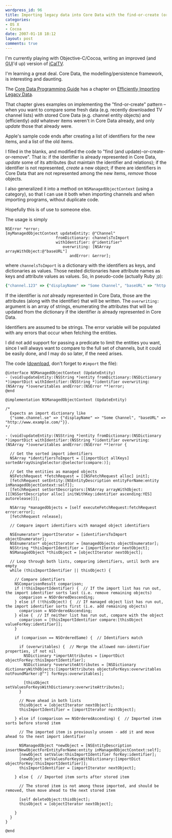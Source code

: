 ```yaml
---
wordpress_id: 96
title: Importing legacy data into Core Data with the find-or-create (or delete) pattern
categories:
- OS X
- Cocoa
date: 2007-01-18 18:12
layout: post
comments: true
---
```

I'm currently playing with Objective-C/Cocoa, writing an improved (and <abbr title="Graphical User Interface">GUI</abbr>'d up) version of <a href="http://henrik.nyh.se/?s=iCalTV">iCalTV</a>.

I'm learning a great deal. Core Data, the modelling/persistence framework, is interesting and daunting.

The <a href="http://developer.apple.com/documentation/Cocoa/Conceptual/CoreData/">Core Data Programming Guide</a> has a chapter on <a href="http://developer.apple.com/documentation/Cocoa/Conceptual/CoreData/index.html?http://developer.apple.com/documentation/Cocoa/Conceptual/CoreData/Articles/cdImporting.html">Efficiently Importing Legacy Data</a>.

That chapter gives examples on implementing the "find-or-create" pattern &ndash; when you want to compare some fresh data (e.g. recently downloaded TV channel lists) with stored Core Data (e.g. channel entity objects) and (efficiently) <em>add</em> whatever items weren't in Core Data already, and only <em>update</em> those that already were.

Apple's sample code ends after creating a list of identifiers for the new items, and a list of the old items.

I filled in the blanks, and modified the code to "find (and update)-or-create-or-remove". That is: if the identifier is already represented in Core Data, <em>update</em> some of its attributes (but maintain the identifier and relations); if the identifier is not represented, <em>create</em> a new object; if there are identifiers in Core Data that are not represented among the new items, <em>remove</em> those objects.

I also generalized it into a method on <code>NSManagedObjectContext</code> (using a category), so that I can use it both when importing channels and when importing programs, without duplicate code.

Hopefully this is of use to someone else.

<!--more-->

The usage is simply

``` obj-c
NSError *error;
[myManagedObjectContext updateEntity: @"Channel"
                      fromDictionary: channelsToImport
                      withIdentifier: @"identifier"
                         overwriting: [NSArray arrayWithObject:@"baseURL"]
                            andError: &error];
```

where <code>channelsToImport</code> is a dictionary with the identifiers as keys, and dictionaries as values. Those nested dictionaries have attribute names as keys and attribute values as values. So, in pseudo-code (actually Ruby ;p):

``` ruby
{"channel.123" => {"displayName" => "Some Channel", "baseURL" => "http://www.example.com/"}}
```

If the identifier is <em>not</em> already represented in Core Data, those are the attributes (along with the identifier) that will be written. The <code>overwriting:</code> argument is an array of strings, enumerating the attributes that will be updated from the dictionary if the identifier <em>is</em> already represented in Core Data.

Identifiers are assumed to be strings. The error variable will be populated with any errors that occur when fetching the entities.

I did not add support for passing a predicate to limit the entities you want, since I will always want to compare to the full set of channels, but it could be easily done, and I may do so later, if the need arises.

The code (<a href="http://henrik.nyh.se/uploads/NSManagedObjectContext_UpdateEntity.h">download</a>, don't forget to <code>#import</code> the file):

``` obj-c
@interface NSManagedObjectContext (UpdateEntity)
- (void)updateEntity:(NSString *)entity fromDictionary:(NSDictionary *)importDict withIdentifier:(NSString *)identifier overwriting:(NSArray *)overwritables andError:(NSError **)error;
@end

@implementation NSManagedObjectContext (UpdateEntity)

/*
  Expects an import dictionary like
  {"some.channel.se" => {"displayName" => "Some Channel", "baseURL" => "http://www.example.com/"}}.
*/

- (void)updateEntity:(NSString *)entity fromDictionary:(NSDictionary *)importDict withIdentifier:(NSString *)identifier overwriting:(NSArray *)overwritables andError:(NSError **)error {

  // Get the sorted import identifiers
  NSArray *identifiersToImport = [[importDict allKeys] sortedArrayUsingSelector:@selector(compare:)];

  // Get the entities as managed objects
  NSFetchRequest *fetchRequest = [[NSFetchRequest alloc] init];
  [fetchRequest setEntity:[NSEntityDescription entityForName:entity inManagedObjectContext:self]];
  [fetchRequest setSortDescriptors:[NSArray arrayWithObject:[[[NSSortDescriptor alloc] initWithKey:identifier ascending:YES] autorelease]]];

  NSArray *managedObjects = [self executeFetchRequest:fetchRequest error:error];
  [fetchRequest release];

  // Compare import identifiers with managed object identifiers

  NSEnumerator* importIterator = [identifiersToImport objectEnumerator];
  NSEnumerator* objectIterator = [managedObjects objectEnumerator];
  NSString *thisImportIdentifier = [importIterator nextObject];
  NSManagedObject *thisObject = [objectIterator nextObject];

  // Loop through both lists, comparing identifiers, until both are empty
  while (thisImportIdentifier || thisObject) {

    // Compare identifiers
    NSComparisonResult comparison;
    if (!thisImportIdentifier) {  // If the import list has run out, the import identifier sorts last (i.e. remove remaining objects)
      comparison = NSOrderedDescending;
    } else if (!thisObject) {  // If managed object list has run out, the import identifier sorts first (i.e. add remaining objects)
      comparison = NSOrderedAscending;
    } else {  // If neither list has run out, compare with the object
      comparison = [thisImportIdentifier compare:[thisObject valueForKey:identifier]];
    }

    if (comparison == NSOrderedSame) {  // Identifiers match

      if (overwritables) {  // Merge the allowed non-identifier properties, if not nil
        NSDictionary *importAttributes = [importDict objectForKey:thisImportIdentifier];
        NSDictionary *overwriteAttributes = [NSDictionary dictionaryWithObjects:[importAttributes objectsForKeys:overwritables notFoundMarker:@""] forKeys:overwritables];

        [thisObject setValuesForKeysWithDictionary:overwriteAttributes];
      }

      // Move ahead in both lists
      thisObject = [objectIterator nextObject];
      thisImportIdentifier = [importIterator nextObject];

    } else if (comparison == NSOrderedAscending) {  // Imported item sorts before stored item

      // The imported item is previously unseen - add it and move ahead to the next import identifier

      NSManagedObject *newObject = [NSEntityDescription insertNewObjectForEntityForName:entity inManagedObjectContext:self];
      [newObject setValue:thisImportIdentifier forKey:identifier];
      [newObject setValuesForKeysWithDictionary:[importDict objectForKey:thisImportIdentifier]];
      thisImportIdentifier = [importIterator nextObject];

    } else {  // Imported item sorts after stored item

      // The stored item is not among those imported, and should be removed, then move ahead to the next stored item

      [self deleteObject:thisObject];
      thisObject = [objectIterator nextObject];

    }
  }
}

@end
```
